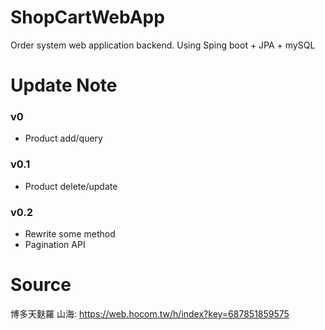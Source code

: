 # ShopCartWebApp
Order system web application backend.
Using Sping boot + JPA + mySQL

# Update Note
### v0 
- Product add/query
### v0.1
- Product delete/update
### v0.2
- Rewrite some method
- Pagination API

# Source
博多天麩羅 山海: https://web.hocom.tw/h/index?key=687851859575